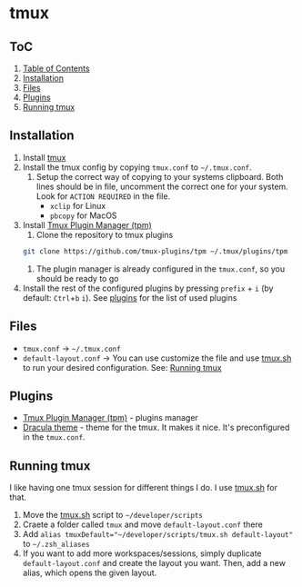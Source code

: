 # tmux

## ToC

1. [Table of Contents](#toc)
1. [Installation](#installation)
1. [Files](#files)
1. [Plugins](#plugins)
1. [Running tmux](#running-tmux)

## Installation

1. Install [tmux](https://github.com/tmux/tmux)
1. Install the tmux config by copying `tmux.conf` to `~/.tmux.conf`.
    1. Setup the correct way of copying to your systems clipboard. Both lines should be in file, uncomment the correct one for your system. Look for `ACTION REQUIRED` in the file.
        * `xclip` for Linux
        * `pbcopy` for MacOS
1. Install [Tmux Plugin Manager (tpm)](https://github.com/tmux-plugins/tpm)
    1. Clone the repository to tmux plugins
    ```bash
    git clone https://github.com/tmux-plugins/tpm ~/.tmux/plugins/tpm
    ```
    1. The plugin manager is already configured in the `tmux.conf`, so you should be ready to go
1. Install the rest of the configured plugins by pressing `prefix` + `i` (by default: `Ctrl`+`b` `i`). See [plugins](#plugins) for the list of used plugins

## Files

* `tmux.conf` -> `~/.tmux.conf`
* `default-layout.conf` -> You can use customize the file and use [tmux.sh](/scripts/tmux.sh) to run your desired configuration. See: [Running tmux](#running-tmux)

## Plugins

* [Tmux Plugin Manager (tpm)](https://github.com/tmux-plugins/tpm) - plugins manager
* [Dracula theme](https://github.com/dracula/tmux/) - theme for the tmux. It makes it nice. It's preconfigured in the `tmux.conf`.

## Running tmux

I like having one tmux session for different things I do. I use [tmux.sh](/scripts/tmux.sh) for that.

1. Move the [tmux.sh](/scripts/tmux.sh) script to `~/developer/scripts`
1. Craete a folder called `tmux` and move `default-layout.conf` there
1. Add `alias tmuxDefault="~/developer/scripts/tmux.sh default-layout"` to `~/.zsh_aliases`
1. If you want to add more workspaces/sessions, simply duplicate `default-layout.conf` and create the layout you want. Then, add a new alias, which opens the given layout.
